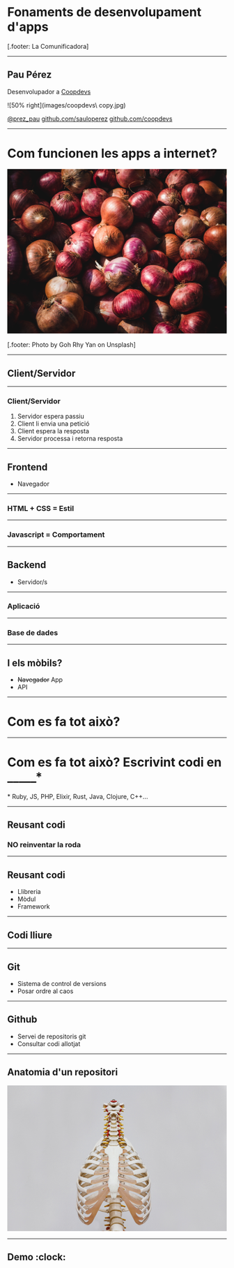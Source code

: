 # Fonaments de desenvolupament d'apps

[.footer: La Comunificadora]

---

## Pau Pérez

Desenvolupador a [Coopdevs](http://coopdevs.org/)

![50% right](images/coopdevs\ copy.jpg)

[@prez_pau](https://twitter.com/prez_pau)
[github.com/sauloperez](https://github.com/sauloperez)
[github.com/coopdevs](https://github.com/coopdevs)

---

# Com funcionen les apps a internet?
![](images/cebes.jpg)

[.footer: Photo by Goh Rhy Yan on Unsplash]

---

## Client/Servidor

---

### Client/Servidor

1. Servidor espera passiu
2. Client li envia una petició
3. Client espera la resposta
4. Servidor processa i retorna resposta

---

## Frontend

* Navegador

---

### HTML + CSS = Estil

---

### Javascript = Comportament

---

## Backend

* Servidor/s

---

### Aplicació

---

### Base de dades

---

## I els mòbils?

* ~~Navegador~~ App
* API

---

# Com es fa tot això?

---

# Com es fa tot això? Escrivint codi en _____*

\* Ruby, JS, PHP, Elixir, Rust, Java, Clojure, C++...

---

## Reusant codi

### NO reinventar la roda

---

## Reusant codi

* Llibreria
* Mòdul
* Framework

---

## Codi lliure

---

## Git

* Sistema de control de versions
* Posar ordre al caos

---

## Github

* Servei de repositoris git
* Consultar codi allotjat

---

## Anatomia d'un repositori
![](images/esquelet.jpg)

---

## Demo :clock:
